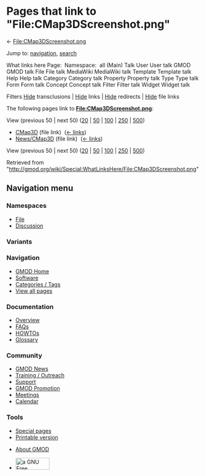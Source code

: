 <div id="mw-page-base" class="noprint">

</div>

<div id="mw-head-base" class="noprint">

</div>

<div id="content" class="mw-body" role="main">

<span id="top"></span>

<div id="mw-js-message" style="display:none;">

</div>



# <span dir="auto">Pages that link to "File:CMap3DScreenshot.png"</span>

<div id="bodyContent">

<div id="contentSub">

←
[File:CMap3DScreenshot.png](/wiki/File:CMap3DScreenshot.png "File:CMap3DScreenshot.png")

</div>

<div id="jump-to-nav" class="mw-jump">

Jump to: [navigation](#mw-navigation), [search](#p-search)

</div>

<div id="mw-content-text">

What links here Page:  Namespace:  all (Main) Talk User User talk GMOD
GMOD talk File File talk MediaWiki MediaWiki talk Template Template talk
Help Help talk Category Category talk Property Property talk Type Type
talk Form Form talk Concept Concept talk Filter Filter talk Widget
Widget talk

Filters
[Hide](/mediawiki/index.php?title=Special:WhatLinksHere/File:CMap3DScreenshot.png&hidetrans=1 "Special:WhatLinksHere/File:CMap3DScreenshot.png")
transclusions \|
[Hide](/mediawiki/index.php?title=Special:WhatLinksHere/File:CMap3DScreenshot.png&hidelinks=1 "Special:WhatLinksHere/File:CMap3DScreenshot.png")
links \|
[Hide](/mediawiki/index.php?title=Special:WhatLinksHere/File:CMap3DScreenshot.png&hideredirs=1 "Special:WhatLinksHere/File:CMap3DScreenshot.png")
redirects \|
[Hide](/mediawiki/index.php?title=Special:WhatLinksHere/File:CMap3DScreenshot.png&hideimages=1 "Special:WhatLinksHere/File:CMap3DScreenshot.png")
file links

The following pages link to
**[File:CMap3DScreenshot.png](/wiki/File:CMap3DScreenshot.png "File:CMap3DScreenshot.png")**:

View (previous 50 \| next 50)
([20](/mediawiki/index.php?title=Special:WhatLinksHere/File:CMap3DScreenshot.png&limit=20 "Special:WhatLinksHere/File:CMap3DScreenshot.png")
\|
[50](/mediawiki/index.php?title=Special:WhatLinksHere/File:CMap3DScreenshot.png&limit=50 "Special:WhatLinksHere/File:CMap3DScreenshot.png")
\|
[100](/mediawiki/index.php?title=Special:WhatLinksHere/File:CMap3DScreenshot.png&limit=100 "Special:WhatLinksHere/File:CMap3DScreenshot.png")
\|
[250](/mediawiki/index.php?title=Special:WhatLinksHere/File:CMap3DScreenshot.png&limit=250 "Special:WhatLinksHere/File:CMap3DScreenshot.png")
\|
[500](/mediawiki/index.php?title=Special:WhatLinksHere/File:CMap3DScreenshot.png&limit=500 "Special:WhatLinksHere/File:CMap3DScreenshot.png"))

- [CMap3D](/wiki/CMap3D "CMap3D") (file link) ‎
  <span class="mw-whatlinkshere-tools">([←
  links](/mediawiki/index.php?title=Special:WhatLinksHere&target=CMap3D "Special:WhatLinksHere"))</span>
- [News/CMap3D](/wiki/News/CMap3D "News/CMap3D") (file link) ‎
  <span class="mw-whatlinkshere-tools">([←
  links](/mediawiki/index.php?title=Special:WhatLinksHere&target=News%2FCMap3D "Special:WhatLinksHere"))</span>

View (previous 50 \| next 50)
([20](/mediawiki/index.php?title=Special:WhatLinksHere/File:CMap3DScreenshot.png&limit=20 "Special:WhatLinksHere/File:CMap3DScreenshot.png")
\|
[50](/mediawiki/index.php?title=Special:WhatLinksHere/File:CMap3DScreenshot.png&limit=50 "Special:WhatLinksHere/File:CMap3DScreenshot.png")
\|
[100](/mediawiki/index.php?title=Special:WhatLinksHere/File:CMap3DScreenshot.png&limit=100 "Special:WhatLinksHere/File:CMap3DScreenshot.png")
\|
[250](/mediawiki/index.php?title=Special:WhatLinksHere/File:CMap3DScreenshot.png&limit=250 "Special:WhatLinksHere/File:CMap3DScreenshot.png")
\|
[500](/mediawiki/index.php?title=Special:WhatLinksHere/File:CMap3DScreenshot.png&limit=500 "Special:WhatLinksHere/File:CMap3DScreenshot.png"))

</div>

<div class="printfooter">

Retrieved from
"<http://gmod.org/wiki/Special:WhatLinksHere/File:CMap3DScreenshot.png>"

</div>

<div id="catlinks" class="catlinks catlinks-allhidden">

</div>

<div class="visualClear">

</div>

</div>

</div>

<div id="mw-navigation">

## Navigation menu

<div id="mw-head">



<div id="left-navigation">

<div id="p-namespaces" class="vectorTabs" role="navigation"
aria-labelledby="p-namespaces-label">

### Namespaces

- <span id="ca-nstab-image"><a href="/wiki/File:CMap3DScreenshot.png" accesskey="c"
  title="View the file page [c]">File</a></span>
- <span id="ca-talk"><a
  href="/mediawiki/index.php?title=File_talk:CMap3DScreenshot.png&amp;action=edit&amp;redlink=1"
  accesskey="t"
  title="Discussion about the content page [t]">Discussion</a></span>

</div>

<div id="p-variants" class="vectorMenu emptyPortlet" role="navigation"
aria-labelledby="p-variants-label">

### 

### Variants[](#)

<div class="menu">

</div>

</div>

</div>

<div id="right-navigation">





</div>



</div>

</div>

</div>

<div id="mw-panel">

<div id="p-logo" role="banner">

<a href="/wiki/Main_Page"
style="background-image: url(http://gmod.org/images/GMOD-cogs.png);"
title="Visit the main page"></a>

</div>

<div id="p-Navigation" class="portal" role="navigation"
aria-labelledby="p-Navigation-label">

### Navigation

<div class="body">

- <span id="n-GMOD-Home">[GMOD Home](/wiki/Main_Page)</span>
- <span id="n-Software">[Software](/wiki/GMOD_Components)</span>
- <span id="n-Categories-.2F-Tags">[Categories /
  Tags](/wiki/Categories)</span>
- <span id="n-View-all-pages">[View all
  pages](/wiki/Special:AllPages)</span>

</div>

</div>

<div id="p-Documentation" class="portal" role="navigation"
aria-labelledby="p-Documentation-label">

### Documentation

<div class="body">

- <span id="n-Overview">[Overview](/wiki/Overview)</span>
- <span id="n-FAQs">[FAQs](/wiki/Category:FAQ)</span>
- <span id="n-HOWTOs">[HOWTOs](/wiki/Category:HOWTO)</span>
- <span id="n-Glossary">[Glossary](/wiki/Glossary)</span>

</div>

</div>

<div id="p-Community" class="portal" role="navigation"
aria-labelledby="p-Community-label">

### Community

<div class="body">

- <span id="n-GMOD-News">[GMOD News](/wiki/GMOD_News)</span>
- <span id="n-Training-.2F-Outreach">[Training /
  Outreach](/wiki/Training_and_Outreach)</span>
- <span id="n-Support">[Support](/wiki/Support)</span>
- <span id="n-GMOD-Promotion">[GMOD
  Promotion](/wiki/GMOD_Promotion)</span>
- <span id="n-Meetings">[Meetings](/wiki/Meetings)</span>
- <span id="n-Calendar">[Calendar](/wiki/Calendar)</span>

</div>

</div>

<div id="p-tb" class="portal" role="navigation"
aria-labelledby="p-tb-label">

### Tools

<div class="body">

- <span id="t-specialpages"><a href="/wiki/Special:SpecialPages" accesskey="q"
  title="A list of all special pages [q]">Special pages</a></span>
- <span id="t-print"><a
  href="/mediawiki/index.php?title=Special:WhatLinksHere/File:CMap3DScreenshot.png&amp;printable=yes"
  rel="alternate" accesskey="p"
  title="Printable version of this page [p]">Printable version</a></span>

</div>

</div>

</div>

</div>

<div id="footer" role="contentinfo">

- <span id="footer-places-about">[About
  GMOD](/wiki/GMOD:About "GMOD:About")</span>

<!-- -->

- <span id="footer-copyrightico">[<img src="http://www.gnu.org/graphics/gfdl-logo-small.png" width="88"
  height="31" alt="a GNU Free Documentation License" />](http://www.gnu.org/licenses/fdl-1.3.html)</span>




</div>

